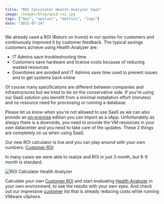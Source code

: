```yaml
---
title: "ROI Calculator Health Analyzer SaaS"
image: /images/blog/wpid-roi.jpg
tags: ["Ops", "opvizor", "metrics", "logs"]
date: "2015-07-24"
---
```


We already used a ROI (Return on Invest) in our quotes for customers and continuously improved it by customer feedback. The typical savings customers achieve using Health Analyzer are:

- IT Admins save troubleshooting time
- Customers save hardware and license costs because of reducing wasted resources
- Downtimes are avoided and IT Admins save time used to prevent issues and to get systems back online

Of course many specifications are different between companies and infrastructures but we tried to be on the conservative side. If you're using our SaaS solution you benefit from a minimal installation effort (minutes) and no resource need for processing or running a database. 

Please let us know when you're not allowed to use SaaS as we can also provide an [on-premise](http://try.opvizor.com/onpremise " on-premise") edition you can import as a vApp. Unfortunately as always there is a downside, you need to provide the VM resources in your own datacenter and you need to take care of the updates. These 2 things are completely on us when using SaaS.

Our new ROI calculator is live and you can play around with your own numbers: [Customer ROI](https://www.opvizor.com/roi "Customer ROI")

In many cases we were able to realize and ROI in just 3 month, but 6-9 month is standard.

![ROI Calculator Health Analyzer](/images/blog/wpid-roi.jpg)

Calculate your own [Customer ROI](https://www.opvizor.com/roi "Customer ROI") and start evaluating [Health Analyzer](https://www.opvizor.com/register "Health Analyzer") in your own environment, to see the results with your own eyes. And check out our impressive [customer](https://www.opvizor.com/customers "customer") list that is already reducing costs while running VMware vSphere.
